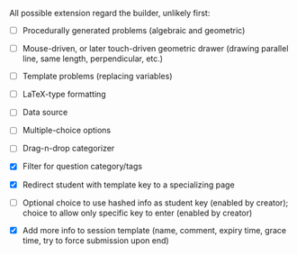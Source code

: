 All possible extension regard the builder, unlikely first:
- [ ] Procedurally generated problems (algebraic and geometric)
- [ ] Mouse-driven, or later touch-driven geometric drawer (drawing parallel line, same length, perpendicular, etc.)
- [ ] Template problems (replacing variables)
- [ ] LaTeX-type formatting
- [ ] Data source
- [ ] Multiple-choice options
- [ ] Drag-n-drop categorizer
- [x] Filter for question category/tags
- [x] Redirect student with template key to a specializing page
- [ ] Optional choice to use hashed info as student key (enabled by creator); choice to allow only specific key to enter (enabled by creator)
- [x] Add more info to session template (name, comment, expiry time, grace time, try to force submission upon end)

